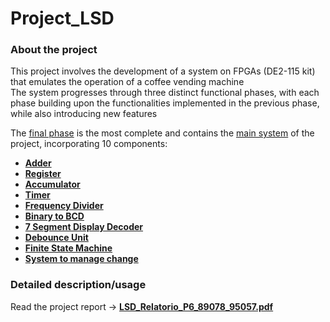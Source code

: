 # Project_LSD

### About the project 
This project involves the development of a system on FPGAs (DE2-115 kit) that emulates the operation of a coffee vending machine <br>
The system progresses through three distinct functional phases, with each phase building upon the functionalities implemented in the previous phase, while also introducing new features

The [final phase](Fase_III) is the most complete and contains the [main system](Fase_III/Maquina_Fase_III.vhd) of the project, incorporating 10 components:

  - [**Adder**](Fase_III/Adder.vhd)
  - [**Register**](Fase_III/Registo.vhd)
  - [**Accumulator**](Fase_III/Acc.vhd)
  - [**Timer**](Fase_III/timer.vhd)
  - [**Frequency Divider**](Fase_III/FreqDivider.vhd)
  - [**Binary to BCD**](Fase_III/BIN2BCD.vhd)
  - [**7 Segment Display Decoder**](Fase_III/Bin7SegDecoder.vhd)
  - [**Debounce Unit**](Fase_III/DebounceUnit.vhd)
  - [**Finite State Machine**](Fase_III/FSM.vhd)
  - [**System to manage change**](Fase_III/TrocoCounter.vhd)

### Detailed description/usage 
Read the project report -> [**LSD_Relatorio_P6_89078_95057.pdf**](LSD_Relatorio_P6_89078_95057.pdf)
